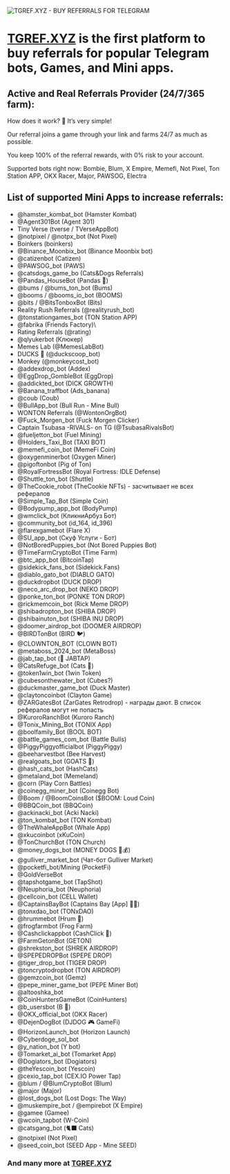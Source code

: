 ![TGREF.XYZ - BUY REFERRALS FOR TELEGRAM](https://i.ibb.co/DYMvFbs/Fire-Shot-Capture-004-TGREF-XYZ-1-TELEGRAM-REFERRAL-PROVIDER-tgref-xyz.png)

# [**TGREF.XYZ**](https://tgref.xyz) is the first platform to buy referrals for popular Telegram bots, Games, and Mini apps.

## Active and Real Referrals Provider (24/7/365 farm):
How does it work? 🤔 It’s very simple!

Our referral joins a game through your link and farms 24/7 as much as possible.

You keep 100% of the referral rewards, with 0% risk to your account.

Supported bots right now: Bombie, Blum, X Empire, Memefi, Not Pixel, Ton Station APP, OKX Racer, Major, PAWSOG, Electra

## List of supported Mini Apps to increase referrals:

- @hamster_kombat_bot (Hamster Kombat)
- @Agent301Bot (Agent 301)
- Tiny Verse (tverse / TVerseAppBot)
- @notpixel / @notpx_bot (Not Pixel)
- Boinkers (boinkers)
- @Binance_Moonbix_bot (Binance Moonbix bot)
- @catizenbot (Catizen)
- @PAWSOG_bot (PAWS)
- @catsdogs_game_bo (Cats&Dogs Referrals)
- @Pandas_HouseBot (Pandas 🐼)
- @bums / @bums_ton_bot (Bums)
- @booms / @booms_io_bot (BOOMS)
- @bits / @BitsTonboxBot  (Bits)
- Reality Rush Referrals (@realityrush_bot)
- @tonstationgames_bot (TON Station APP)
- @fabrika (Friends Factory)\
- Rating Referrals (@rating)
- @qlyukerbot (Клюкер)
- Memes Lab (@MemesLabBot)
- DUCKS 🦆 (@duckscoop_bot)
- Monkey (@monkeycost_bot)
- @addexdrop_bot (Addex)
- @EggDrop_GombleBot (EggDrop)
- @addickted_bot (DICK GROWTH)
- @Banana_traffbot (Ads_banana)
- @coub (Coub)
- @BullApp_bot (Bull Run - Mine Bull)
- WONTON Referrals (@WontonOrgBot)
- @Fuck_Morgen_bot (Fuck Morgen Clicker)
- Captain Tsubasa -RIVALS- on TG (@TsubasaRivalsBot)
- @fueljetton_bot (Fuel Mining)
- @Holders_Taxi_Bot (TAXI BOT)
- @memefi_coin_bot (MemeFi Coin)
- @oxygenminerbot (Oxygen Miner)
- @pigoftonbot (Pig of Ton)
- @RoyalFortressBot (Royal Fortress: IDLE Defense)
- @Shuttle_ton_bot (Shuttle)
- @TheCookie_robot (TheCookie NFTs) - засчитывает не всех рефералов
- @Simple_Tap_Bot (Simple Coin)
- @Bodypump_app_bot (BodyPump)
- @wmclick_bot (КликниАрбуз Бот)
- @community_bot (id_164, id_396)
- @flarexgamebot (Flare X)
- @SU_app_bot (Скуф Услуги - Бот)
- @NotBoredPuppies_bot (Not Bored Puppies Bot)
- @TimeFarmCryptoBot (Time Farm)
- @btc_app_bot (BitcoinTap)
- @sidekick_fans_bot (Sidekick.Fans)
- @diablo_gato_bot (DIABLO GATO)
- @duckdropbot (DUCK DROP)
- @neco_arc_drop_bot (NEKO DROP)
- @ponke_ton_bot (PONKE TON DROP)
- @rickmemcoin_bot (Rick Meme DROP)
- @shibadropton_bot (SHIBA DROP)
- @shibainuton_bot (SHIBA INU DROP)
- @doomer_airdrop_bot (DOOMER AIRDROP)
- @BIRDTonBot (BIRD 🐦)
- @CLOWNTON_BOT (CLOWN BOT)
- @metaboss_2024_bot (MetaBoss)
- @jab_tap_bot (🐸 JABTAP)
- @CatsRefuge_bot (Cats 🐾)
- @token1win_bot (1win Token)
- @cubesonthewater_bot (Cubes?)
- @duckmaster_game_bot (Duck Master)
- @claytoncoinbot (Clayton Game)
- @ZARGatesBot (ZarGates Retrodrop) - награды дают. В список рефералов могут не попасть
- @KuroroRanchBot (Kuroro Ranch)
- @Tonix_Mining_Bot (TONIX App)
- @boolfamily_Bot (BOOL BOT)
- @battle_games_com_bot (Battle Bulls)
- @PiggyPiggyofficialbot (PiggyPiggy)
- @beeharvestbot (Bee Harvest)
- @realgoats_bot (GOATS 🐐)
- @hash_cats_bot (HashCats)
- @metaland_bot (Memeland)
- @corn (Play Corn Battles)
- @coinegg_miner_bot (Coinegg Bot)
- @Boom / @BoomCoinsBot ($BOOM: Loud Coin)
- @BBQCoin_bot (BBQCoin)
- @ackinacki_bot (Acki Nacki)
- @ton_kombat_bot (TON Kombat)
- @TheWhaleAppBot (Whale App)
- @xkucoinbot (xKuCoin)
- @TonChurchBot (TON Church)
- @money_dogs_bot (MONEY DOGS 🐶💰)
- @gulliver_market_bot (Чат-бот Gulliver Market)
- @pocketfi_bot/Mining (PocketFi)
- @GoldVerseBot
- @tapshotgame_bot (TapShot)
- @Neuphoria_bot (Neuphoria)
- @cellcoin_bot (CELL Wallet)
- @CaptainsBayBot (Captains Bay [App] 🏴‍☠️)
- @tonxdao_bot (TONxDAO)
- @hrummebot (Hrum 🥠)
- @frogfarmbot (Frog Farm)
- @Cashclickappbot (CashClick 🦉)
- @FarmGetonBot (GETON)
- @shrekston_bot (SHREK AIRDROP)
- @SPEPEDROPBot (SPEPE DROP)
- @tiger_drop_bot (TIGER DROP)
- @toncryptodropbot (TON AIRDROP)
- @gemzcoin_bot (Gemz)
- @pepe_miner_game_bot (PEPE Miner Bot)
- @altooshka_bot
- @CoinHuntersGameBot (CoinHunters)
- @b_usersbot (B 💎)
- @OKX_official_bot (OKX Racer)
- @DejenDogBot (DJDOG 🎮 GameFi)
- @HorizonLaunch_bot (Horizon Launch)
- @Cyberdoge_sol_bot
- @y_nation_bot (Y bot)
- @Tomarket_ai_bot (Tomarket App)
- @Dogiators_bot (Dogiators)
- @theYescoin_bot (Yescoin)
- @cexio_tap_bot (CEX.IO Power Tap)
- @blum / @BlumCryptoBot (Blum)
- @major (Major)
- @lost_dogs_bot (Lost Dogs: The Way)
- @muskempire_bot / @empirebot (X Empire)
- @gamee (Gamee)
- @wcoin_tapbot (W-Coin)
- @catsgang_bot (🐈‍⬛ Cats)
- @notpixel (Not Pixel)
- @seed_coin_bot (SEED App - Mine SEED)


### And many more at [TGREF.XYZ](https://tgref.xyz)


